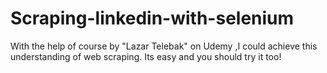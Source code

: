 # Scraping-linkedin-with-selenium

With the help of course by "Lazar Telebak" on Udemy ,I could achieve this understanding of web scraping. Its easy and you should try it too!
